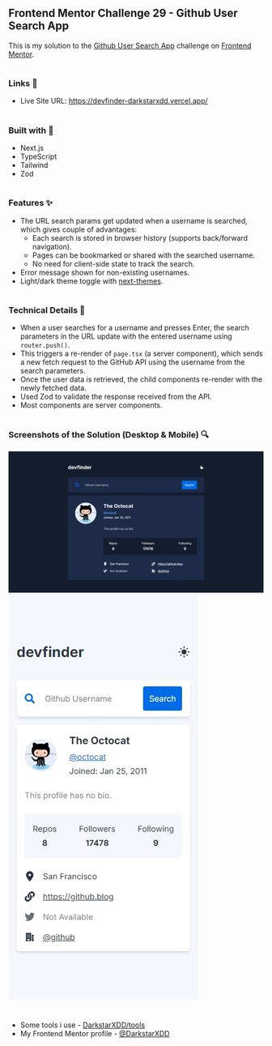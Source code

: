 ## Frontend Mentor Challenge 29 - Github User Search App

This is my solution to the [Github User Search App](https://www.frontendmentor.io/challenges/github-user-search-app-Q09YOgaH6) challenge on [Frontend Mentor](https://www.frontendmentor.io/).

#

### Links 🔗

- Live Site URL: https://devfinder-darkstarxdd.vercel.app/

#

### Built with 🔨

- Next.js
- TypeScript
- Tailwind
- Zod

#

### Features ✨

- The URL search params get updated when a username is searched, which gives couple of advantages:
  - Each search is stored in browser history (supports back/forward navigation).
  - Pages can be bookmarked or shared with the searched username.
  - No need for client-side state to track the search.
- Error message shown for non-existing usernames.
- Light/dark theme toggle with [next-themes](https://www.npmjs.com/package/next-themes).

#

### Technical Details 🔧

- When a user searches for a username and presses Enter, the search parameters in the URL update with the entered username using `router.push()`.
- This triggers a re-render of `page.tsx` (a server component), which sends a new fetch request to the GitHub API using the username from the search parameters.
- Once the user data is retrieved, the child components re-render with the newly fetched data.
- Used Zod to validate the response received from the API.
- Most components are server components.

#

### Screenshots of the Solution (Desktop & Mobile) 🔍

![](./solution_screenshots/screenshot_desktop.jpeg)
![](./solution_screenshots/screenshot_mobile.jpeg)

#

- Some tools i use - [DarkstarXDD/tools](https://gist.github.com/DarkstarXDD/4b1844eda12f34b667a0c36e05fcbdf9)
- My Frontend Mentor profile - [@DarkstarXDD](https://www.frontendmentor.io/profile/DarkstarXDD)
